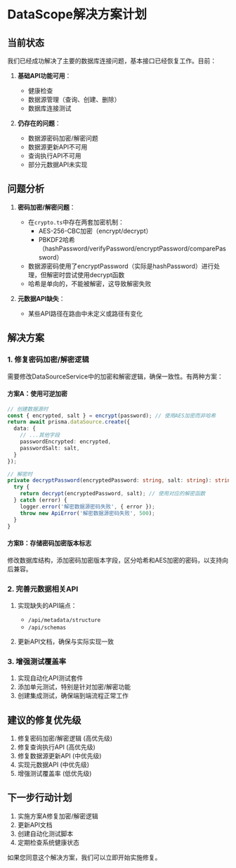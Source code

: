 # DataScope解决方案计划

## 当前状态

我们已经成功解决了主要的数据库连接问题，基本接口已经恢复工作。目前：

1. **基础API功能可用**：
   - 健康检查
   - 数据源管理（查询、创建、删除）
   - 数据库连接测试

2. **仍存在的问题**：
   - 数据源密码加密/解密问题
   - 数据源更新API不可用
   - 查询执行API不可用
   - 部分元数据API未实现

## 问题分析

1. **密码加密/解密问题**：
   - 在`crypto.ts`中存在两套加密机制：
     - AES-256-CBC加密（encrypt/decrypt）
     - PBKDF2哈希（hashPassword/verifyPassword/encryptPassword/comparePassword）
   - 数据源密码使用了encryptPassword（实际是hashPassword）进行处理，但解密时尝试使用decrypt函数
   - 哈希是单向的，不能被解密，这导致解密失败

2. **元数据API缺失**：
   - 某些API路径在路由中未定义或路径有变化

## 解决方案

### 1. 修复密码加密/解密逻辑

需要修改DataSourceService中的加密和解密逻辑，确保一致性。有两种方案：

#### 方案A：使用可逆加密
```typescript
// 创建数据源时
const { encrypted, salt } = encrypt(password); // 使用AES加密而非哈希
return await prisma.dataSource.create({
  data: {
    // ...其他字段
    passwordEncrypted: encrypted,
    passwordSalt: salt,
  }
});

// 解密时
private decryptPassword(encryptedPassword: string, salt: string): string {
  try {
    return decrypt(encryptedPassword, salt); // 使用对应的解密函数
  } catch (error) {
    logger.error('解密数据源密码失败', { error });
    throw new ApiError('解密数据源密码失败', 500);
  }
}
```

#### 方案B：存储密码加密版本标志
修改数据库结构，添加密码加密版本字段，区分哈希和AES加密的密码，以支持向后兼容。

### 2. 完善元数据相关API

1. 实现缺失的API端点：
   - `/api/metadata/structure`
   - `/api/schemas`

2. 更新API文档，确保与实际实现一致

### 3. 增强测试覆盖率

1. 实现自动化API测试套件
2. 添加单元测试，特别是针对加密/解密功能
3. 创建集成测试，确保端到端流程正常工作

## 建议的修复优先级

1. 修复密码加密/解密逻辑 (高优先级)
2. 修复查询执行API (高优先级)
3. 修复数据源更新API (中优先级)
4. 实现元数据API (中优先级)
5. 增强测试覆盖率 (低优先级)

## 下一步行动计划

1. 实施方案A修复加密/解密逻辑
2. 更新API文档
3. 创建自动化测试脚本
4. 定期检查系统健康状态

如果您同意这个解决方案，我们可以立即开始实施修复。
